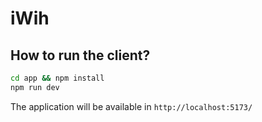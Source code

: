 # iWih
## How to run the client?
```bash
cd app && npm install
npm run dev
```
The application will be available in `http://localhost:5173/`